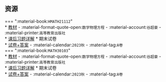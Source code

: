 ## 资源  
=== ":material-book:`HMATH21112`"  
    * [教材](https://api.mir6.com/api/lanzou?url=https://cqu-openlib.lanzout.com/i9KCc26mwkha&down=true) - :material-format-quote-open:`数学物理方程` - :material-account:`谷超豪` - :material-printer:`高等教育出版社`  
        * [课后习题详解](https://api.mir6.com/api/lanzou?url=https://cqu-openlib.lanzout.com/iBOw426mwkjc&down=true)
    * 期末试卷  
        * [试卷+答案](https://api.mir6.com/api/lanzou?url=https://cqu-openlib.lanzout.com/iLK0a26mxkdc&down=true) - :material-calendar:`2023秋` - :material-tag:`A卷`  
=== ":material-book:`MATH30103`"  
    * [教材](https://api.mir6.com/api/lanzou?url=https://cqu-openlib.lanzout.com/i9KCc26mwkha&down=true) - :material-format-quote-open:`数学物理方程` - :material-account:`谷超豪` - :material-printer:`高等教育出版社`  
        * [课后习题详解](https://api.mir6.com/api/lanzou?url=https://cqu-openlib.lanzout.com/iBOw426mwkjc&down=true)
    * 期末试卷  
        * [试卷+答案](https://api.mir6.com/api/lanzou?url=https://cqu-openlib.lanzout.com/irsuR26mwmaf&down=true) - :material-calendar:`2023秋` - :material-tag:`A卷`  